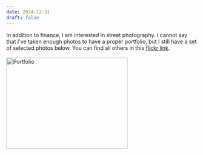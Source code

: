 ```yaml
---
date: 2024-12-31
draft: false
---
```


In addition to finance, I am interested in street photography. I cannot say that I've taken enough photos to have a proper portfolio, but I still have a set of selected photos below. You can find all others in this <u>[flickr link](https://www.flickr.com/photos/gzkbs)</u>.
<br></br>
<a data-flickr-embed="true" data-header="true" href="https://www.flickr.com/photos/gzkbs/albums/72157630836200868" title="Portfolio"><img src="https://live.staticflickr.com/8379/8474551222_4b38d73243_n.jpg" width="320" height="240" alt="Portfolio"/></a><script async src="//embedr.flickr.com/assets/client-code.js" charset="utf-8"></script>

